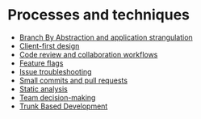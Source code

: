 <!-- generated by markdown-notes-tree -->

# Processes and techniques

<!-- optional markdown-notes-tree directory description starts here -->

<!-- optional markdown-notes-tree directory description ends here -->

-   [Branch By Abstraction and application strangulation](Branch-by-abstraction-application-strangulation.md)
-   [Client-first design](Client-first-design.md)
-   [Code review and collaboration workflows](Code-review-collaboration.md)
-   [Feature flags](Feature-flags.md)
-   [Issue troubleshooting](Issue-troubleshooting.md)
-   [Small commits and pull requests](Small-commits-pull-requests.md)
-   [Static analysis](Static-analysis.md)
-   [Team decision-making](Team-decision-making.md)
-   [Trunk Based Development](Trunk-Based-Development.md)
